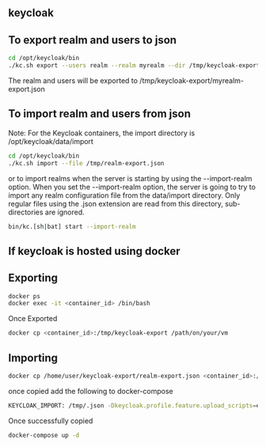 ## keycloak

## To export realm and users to json

```bash
cd /opt/keycloak/bin
./kc.sh export --users realm --realm myrealm --dir /tmp/keycloak-export
```
The realm and users will be exported to /tmp/keycloak-export/myrealm-export.json

## To import realm and users from json

Note: For the Keycloak containers, the import directory is /opt/keycloak/data/import

```bash
cd /opt/keycloak/bin
./kc.sh import --file /tmp/realm-export.json
```

or to import realms when the server is starting by using the --import-realm option.
When you set the --import-realm option, the server is going to try to import any realm configuration file from the data/import directory.
Only regular files using the .json extension are read from this directory, sub-directories are ignored.

```bash
bin/kc.[sh|bat] start --import-realm
```

## If keycloak is hosted using docker

## Exporting

```bash
docker ps
docker exec -it <container_id> /bin/bash
```

Once Exported

```bash
docker cp <container_id>:/tmp/keycloak-export /path/on/your/vm
```

## Importing

```bash
docker cp /home/user/keycloak-export/realm-export.json <container_id>:/tmp/realm-export.json
```

once copied add the following to docker-compose

```bash
KEYCLOAK_IMPORT: /tmp/.json -Dkeycloak.profile.feature.upload_scripts=enabled
```

Once successfully copied

```bash
docker-compose up -d
```
